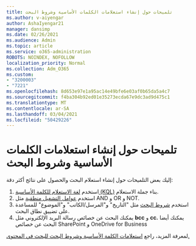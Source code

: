 ```yaml
---
title: تلميحات حول إنشاء استعلامات الكلمات الأساسية وشروط البحث
ms.author: v-aiyengar
author: AshaIyengar21
manager: dansimp
ms.date: 02/26/2021
ms.audience: Admin
ms.topic: article
ms.service: o365-administration
ROBOTS: NOINDEX, NOFOLLOW
localization_priority: Normal
ms.collection: Adm_O365
ms.custom:
- "3200003"
- "7221"
ms.openlocfilehash: 8d653e97e1a95ac14e49bfe6e03af0b65da5a4c7
ms.sourcegitcommit: f4ba304b92ed01e35273ecda67e9dc3ad9d475c1
ms.translationtype: MT
ms.contentlocale: ar-SA
ms.lasthandoff: 03/04/2021
ms.locfileid: "50429226"
---
```

# <a name="tips-for-building-keyword-queries-and-search-conditions"></a>تلميحات حول إنشاء استعلامات الكلمات الأساسية وشروط البحث

إليك بعض التلميحات حول إنشاء استعلام البحث والحصول على نتائج أكثر دقة:

1. استخدم [لغة الاستعلام للكلمة الأساسية (KQL)](https://go.microsoft.com/fwlink/?linkid=2101591) بناء جملة الاستعلام.
1. استخدم [عوامل التشغيل منطقية](https://go.microsoft.com/fwlink/?linkid=2101592) مثل AND و OR و NOT.
1. استخدم [شروط البحث](https://go.microsoft.com/fwlink/?linkid=2102410) مثل "التاريخ" و"المرسل/الكاتب" و"الموضوع" للمساعدة على تضييق نطاق البحث.
1. يمكنك البحث عن خصائص رسالة البريد الإلكتروني مثل **bcc** و **cc.** يمكنك أيضا البحث عن خصائص SharePoint و OneDrive for Business

لمعرفة المزيد، راجع [استعلامات الكلمة الأساسية وشروط البحث للبحث في المحتوى.](https://go.microsoft.com/fwlink/?linkid=2102411)
